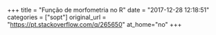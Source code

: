 +++
title = "Função de morfometria no R"
date = "2017-12-28 12:18:51"
categories = ["sopt"]
original_url = "https://pt.stackoverflow.com/q/265650"
at_home="no"
+++

